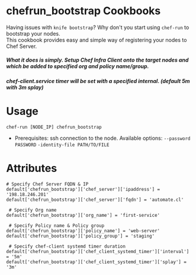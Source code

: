 # chefrun_bootstrap Cookbooks

 Having issues with `knife bootstrap`? Why don't you start using `chef-run` to bootstrap your nodes.  		
 This cookbook provides easy and simple way of registering your nodes to Chef Server.

##### What it does is simply. Setup Chef Infra Client onto the target nodes and which be added to specified org and policy name/group. 
##### chef-client.service timer will be set with a specified internal. (default 5m with 3m splay)

# Usage		

  ```chef-run [NODE_IP] chefrun_bootstrap``` 	

  * Prerequisites: ssh connection to the node. Available options: `--password PASSWORD` `-identity-file PATH/TO/FILE`
		
# Attributes		
		
 ```		
 # Specify Chef Server FQDN & IP		
 default['chefrun_bootstrap']['chef_server']['ipaddress'] = '198.18.246.201'		
 default['chefrun_bootstrap']['chef_server']['fqdn'] = 'automate.cl'		

  # Specify Org name		
 default['chefrun_bootstrap']['org_name'] = 'first-service'		

  # Specify Policy name & Policy group		
 default['chefrun_bootstrap']['policy_name'] = 'web-server'		
 default['chefrun_bootstrap']['policy_group'] = 'staging'		

  # Specify chef-client systemd timer duration		
 default['chefrun_bootstrap']['chef_client_systemd_timer']['interval'] = '5m'		
 default['chefrun_bootstrap']['chef_client_systemd_timer']['splay'] = '3m'		
 ```